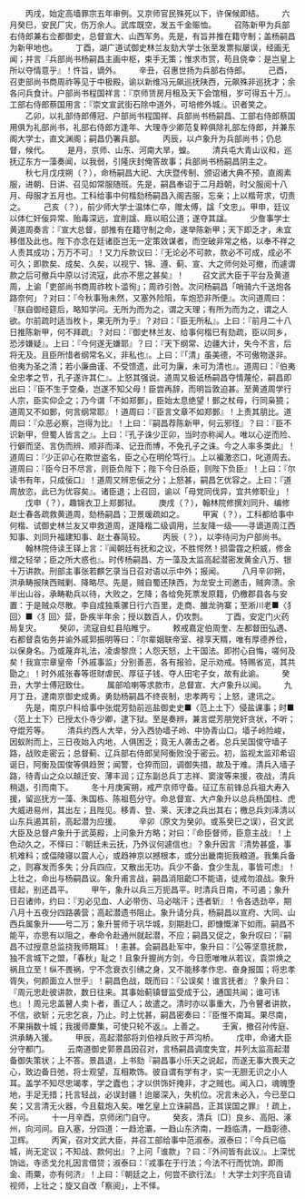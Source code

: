 <!-- { "loadSidebar": true } -->
　　丙戌，始定高墙罪宗五年审例。又京师官民殊死以下，许保候即结。
　　六月癸巳，安民厂灾，伤万余人。武库既空，发五千金赈恤。
　　召陈新甲为兵部右侍郎兼右佥都御史，总督宣大、山西军务。先是，有旨并推在籍守制；盖杨嗣昌为新甲地也。
　　丁酉，湖广道试御史林兰友劾大学士张至发票拟屡误，经画无闻；并言『兵部尚书杨嗣昌主画中枢，束手无策；惟求市赏，苟且侥幸：是岂皇上所以夺情意乎』！忤旨，谪外。
　　辛丑，召惠世扬为兵部右侍郎。
　　己酉，召吏部尚书商周祚等见于中极殿，谕以新维冯元飙巡抚陕西，元飙殊非巡抚才；余各问兵食计。户部尚书程国祥言：『京师赁房月租及天下会馆租，岁可得五十万』。工部右侍郎蔡国用言：『崇文宣武街石除中道外，可培修外城』。识者笑之。
　　乙卯，以礼部侍郎傅冠、户部尚书程国祥、兵部尚书杨嗣昌、工部右侍郎蔡国用俱为礼部尚书，礼部右侍郎方逢年、大理寺少卿范复粹俱除礼部左侍郎，并兼东阁大学士，直文渊阁；嗣昌仍署兵部。
　　丙辰，以卢象升为兵部尚书；仍总督，候代。
　　是月，京师、山东、河南大旱，蝗。
　　清兵屯大青山议和，巡抚辽东方一藻奏闻，以我弱，引隆庆封俺答故事；兵部尚书杨嗣昌阴主之。
　　秋七月戊戌朔（？），命杨嗣昌大祀、大庆暨传制、颁诏诸大典不预，直阁素服，进朝、日讲、召见如常服随班。先是，嗣昌奉诏于二月趋朝，时父服阅十八月、母服才五月也。工科给事中何楷劾杨嗣昌入阁吉服，忘亲；上以楷苛求，切责之。
　　己亥（？），前少师大学士温体仁卒，赠太傅，諡「文忠」。甲申，廷议以体仁奸佞异常、贻毒深远，宜削諡、廕以昭公道；遂夺其諡。
　　少詹事学士黄道周奏言：『宣大总督，部推有在籍守制之命，遂举陈新甲；天下即乏才，未宜移借及此也。陛下亦念在廷诸臣岂无一定策效谋者，而空破非常之格，以奉不祥之人责其成功；万万不可』！又力斥款议曰：『无论必不可款，款必不可成，成必不可久；即款矣、成矣、久矣，以视宁、锦、遵、蓟、宣、大之师何处可撤，而遽谓款之后可撤兵中原以讨流寇，此亦不思之甚矣』！
　　召文武大臣于平台及黄道周，上谕「吏部尚书商周祚枚卜滥徇」；周祚引咎。次问杨嗣昌「哨骑六千送炮各路奈何」？对曰：『今秋事殆未然，又塞外险阻，车炮恐非所便』。次问道周曰：『朕自御经筵后，略知学问。无所为而为之，谓之天理；有所为而为之，谓之人欲。尔前疏时适当枚卜，果无所为乎』？对曰：『臣无所私』。上曰：『前月二十八日推陈新甲，何不拜疏』？对曰：『御史林兰友、给事何楷巳有劾疏，臣以同乡，恐涉嫌疑』。上曰：『今何遂无嫌耶』？曰：『天下纲常、边疆大计，失今不言，后将无及。且臣所惜者纲常名义，非私也』。上曰：『「清」虽美德，不可傲物遂非。伯夷为圣之清；若小廉曲谨、不受馈遗，此可为廉，未可为清也』。道周曰：『伯夷全忠孝之节，孔子遂许其仁』。上怒其强说。道周又极诋杨嗣昌夺情蔑伦，嗣昌即出曰：『臣不生于空桑，岂遂不知父母！臣尝再辞，而明旨敦迫甚。至黄道周学行人宗，臣实仰企之；乃今谓「不如郑鄤」，臣始太息绝望！鄤之杖母，行同枭獍；道周又不如鄤，何言纲常耶』！道周曰：『臣言文章不如郑鄤』！上责其朋比。道周曰：『众恶必察，岂得为比』！上曰：『嗣昌荐陈新甲，何云邪径』？曰：『臣不识新甲，但蜀人皆言之』。上曰：『孔子诛少正卯，当时亦称闻人。唯以心逆而险、行僻而坚、言伪而辨、顺非而泽、记丑而博，不免孔子之诛。今之人率多类此』！道周曰：『少正卯心在欺世盗名，臣之心在明伦笃行』。上以褊激恣口，叱道周去。道周曰：『臣今日不尽言，则臣负陛下；陛下今日杀臣，则陛下负臣』！上曰：『尔读书有年，只成佞口』！道周又辨忠佞之分；上怒甚，嗣昌乞优容之。上曰：『道周放恣，此已为优容矣』。诸臣退；上召回，谕以「毋党同伐异，宜共修职业」！
　　戊申（？），趣锦衣卫上郑鄤狱。
　　庚戌（？），翰林院修撰刘同升、编修赵士春各疏救黄道周，劾杨嗣昌；卫景瑗疏如之。
　　甲寅（？），工科都给事中何楷、试御史林兰友又申救道周，遂降楷二级调用，兰友降一级——寻谪道周江西知事、刘同升福建知事、赵士春简较。
　　丙辰（？），以李待问为户部尚书。
　　翰林院侍读王铎上言：『闻朝廷有抚和之议，不胜愕然！损雷霆之积威，修金缯之轻举；臣之所大惑也』。时传杨嗣昌、方一藻及太监高起潜密发黄金八万、银十万讲款。刑部主事张若麒乞录当日召对语以示中外；报闻。
　　八月辛卯朔，洪承畴报陕西贼剿、降略尽。先是，贼自蜀还陕西，为龙安土司邀击，贼奔溃。余半出山谷，承畴勒兵以待，大败之，乞降；各给免死票发原籍，仍檄郡县各与安置：于是贼众尽散。李自成独乘骡日行六百里，走商、雒龙驹寨；至淅川老■〈犭回〉■〈犭回〉营，卧疾半年余；授以数百人，仍攻剽。
　　丁酉，安定门火药局复灾。
　　癸卯，流寇自虹县陷睢宁。
　　敕戒嘉定伯周奎、左都督田弘遇、右都督袁佑务并谕外戚郭振明等曰：『尔辈姻联帝室、禄享天糈，唯有厚德养俭，以保身名。乃或蔑弃礼法，凌虐黎庶；人怨天怒，上干国法。即拊心自悔，嗟何及矣！我宣宗章皇帝「外戚事监」分别善恶，各有报验，足示劝戒。特赐省览，其共勖之』！时外戚张春等诳财虐民、厚征子钱、夺人田宅子女，故有此谕。
　　癸丑，大学士傅冠致仕。
　　属部哈喇等求款市，总督宣、大卢象升以闻。
　　九月丁丑，逮南京御史成勇。勇劾杨嗣昌不终丧制，忠孝两亏；上怒，逮讯之。
　　先是，南京户科给事中张焜芳劾前巡盐御史史■〈范上土下〉侵盐课事；时■〈范上土下〉已授太仆寺少卿，逮下狱。至是奏辨，兼言焜芳朋党奸贪状，不听；夺焜芳等。
　　清兵约西人大举，分入西协墙子岭、中协青山口。墙子岭险峻，因蚁附而上，三日夜始入内地，人俱困乏；竟无人袭击之者。总兵吴国俊守墙子路，战败走密云；总督蓟、辽兵部右侍郎吴阿衡败没于密云。初，监视太监邓希诏诞日，阿衡及国俊等俱趋贺；闻警，仓猝而回，调御失措，故及于难。清兵入墙子路，待青山之众以越迁安、薄丰润；辽东副总兵丁志祥、窦浚等来援，夜战，清兵稍退，引而南下。
　　冬十月庚寅朔，戒严京师守备。征辽东前锋总兵祖大寿入援，留巡抚方一藻、朱国栋、陈祖苞分守。命总督宣、大卢象升以总兵杨国柱、虎大威进易州，其出左；且陛见。移青、登、莱、天津之兵出其右；檄总兵刘泽清以山东兵遏其前，高起潜为应援。
　　辛卯（原文为癸卯。或系癸巳之误），召文武大臣及总督卢象升于武英殿，上问象升方略；对曰：『命臣督师，臣意主战』！上色动久之，不怿曰：『朝廷未云抚，乃外议何遽信也』？象升因言『清势甚盛，事机难料；或偪陵寝以震人心，或趋神京以撼根本，或分出畿南扼我粮道。我集兵备之，则寡发而多失；分兵四应，又散出无功。兵少不备、食少生乱，事皆可虑』！上壮之，命出与杨嗣昌议。象升甫言战，嗣昌消阻齕□不能语，徒戒勿浪战。象升径起，别还昌平。
　　甲午，象升以兵三万扼昌平。时清兵日南，不可遏；象升日召诸帅，约曰：『刃必见血、人必带伤、马必喘汗；违者斩』！令各选劲卒，期八月十五夜分四路袭营；高起潜遗书阻止。象升请分兵，杨嗣昌以宣府、大同、山西兵属象升——号二万；象升誓师于巩华城，刻期赴□，即慷慨涕下如雨。嗣昌不能平，亦思有以阻之，奉命令赴通州就起潜，不应；嗣昌又促之，象升叹曰：『嗣昌不过授意总监挠我师期耳』！恚甚。会嗣昌赴军中，象升曰：『公等坚意抚款，独不言城下之盟，「春秋」耻之！且象升握尚方剑，今日愿唯唯从若议，袁崇焕之祸且立至！纵不畏祸，宁不念衰衣引绋之身，又不能移孝作忠、奋身报国；将忠孝胥失，何颜面立人世乎』！嗣昌色战，既而曰：『公误矣！谁言抚者』？象升曰：『周元忠赴彼讲款，数日往来。其事始蓟镇督监受成于公，通国共闻；谁可讳也』！周元忠盖瞽人卖卜者，善辽人；故遣之。清时亦以事重大，乃令瞽者讲款，不信，欲斩；元忠乞哀，乃止。时上忧甚，嗣昌密奏曰：『臣惟不南耳。果尽南，不果捐数十城；我援师麇集，可使只轮不返』。上善之。
　　壬寅，撤召孙传庭、洪承畴入援。
　　甲辰，高起潜部将刘伯禄兵败于芦沟桥。
　　戊申，命诸大臣分守都门。
　　云南道御史郭景昌因召对，言杨嗣昌调度失宜，并列太监高起潜备御失策状；上不答。景昌退，上书劾『嗣昌事小乐天之说起，而遂无事大畏天之心，致边备日弛，将士观望，互相欺饰。彼自谓有学有才，实一无胆无识之小人耳。盖学不知尽忠竭孝，学之蠹也；才以供饰奸掩非，才之贼也。闻入口，魂魄堕地，手足无措；托言轻战，必误封疆！迨屡深入，失机位。况言未必入，今已至口矣；又言清无火器，今且载炮入矣。唯乞皇上立诛嗣昌，正其误国之罪』！疏上，不问。
　　十一月辛酉，京师闭门自守。
　　癸亥，清兵〔□〕良乡、高阳、涿州，向河间。自入塞，分四道：一趋沧灞，一趋山东济南，一趋临清，一趋彰德、卫辉。
　　丙寅，召对文武大臣，并召工部给事中范淑泰。淑泰曰：『今兵已临城，尚无定议；不知战、款何出』？上问「谁款」？曰：『外间皆有此议』。上深忧饷诎，寺丞戈允礼因言借贷；淑泰曰：『戎事在于行法；今法不行而忧饷，即雨金、雨粟，亦有何济』！上曰：『朝廷之上，何尝不欲行法』！大学士刘宇亮自请视师，上壮之；旋又自改「察阅」，上不怿。
